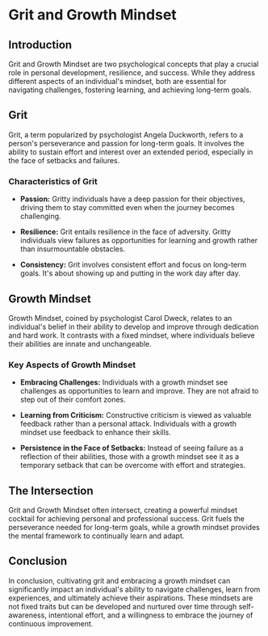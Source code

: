# Grit and Growth Mindset

## Introduction

Grit and Growth Mindset are two psychological concepts that play a crucial role in personal development, resilience, and success. 
While they address different aspects of an individual's mindset, both are essential for navigating challenges, fostering learning, and achieving long-term goals.

## Grit

Grit, a term popularized by psychologist Angela Duckworth, refers to a person's perseverance and passion for long-term goals. 
It involves the ability to sustain effort and interest over an extended period, especially in the face of setbacks and failures.

### Characteristics of Grit

- **Passion:** Gritty individuals have a deep passion for their objectives, driving them to stay committed even when the journey becomes challenging.

- **Resilience:** Grit entails resilience in the face of adversity. Gritty individuals view failures as opportunities for learning and growth rather than insurmountable obstacles.

- **Consistency:** Grit involves consistent effort and focus on long-term goals. It's about showing up and putting in the work day after day.

## Growth Mindset

Growth Mindset, coined by psychologist Carol Dweck, relates to an individual's belief in their ability to develop and improve through dedication and hard work. It contrasts with a fixed mindset, where individuals believe their abilities are innate and unchangeable.

### Key Aspects of Growth Mindset

- **Embracing Challenges:** Individuals with a growth mindset see challenges as opportunities to learn and improve. They are not afraid to step out of their comfort zones.

- **Learning from Criticism:** Constructive criticism is viewed as valuable feedback rather than a personal attack. Individuals with a growth mindset use feedback to enhance their skills.

- **Persistence in the Face of Setbacks:** Instead of seeing failure as a reflection of their abilities, those with a growth mindset see it as a temporary setback that can be overcome with effort and strategies.

## The Intersection

Grit and Growth Mindset often intersect, creating a powerful mindset cocktail for achieving personal and professional success. Grit fuels the perseverance needed for long-term goals, while a growth mindset provides the mental framework to continually learn and adapt.

## Conclusion

In conclusion, cultivating grit and embracing a growth mindset can significantly impact an individual's ability to navigate challenges, learn from experiences, and ultimately achieve their aspirations. These mindsets are not fixed traits but can be developed and nurtured over time through self-awareness, intentional effort, and a willingness to embrace the journey of continuous improvement.

